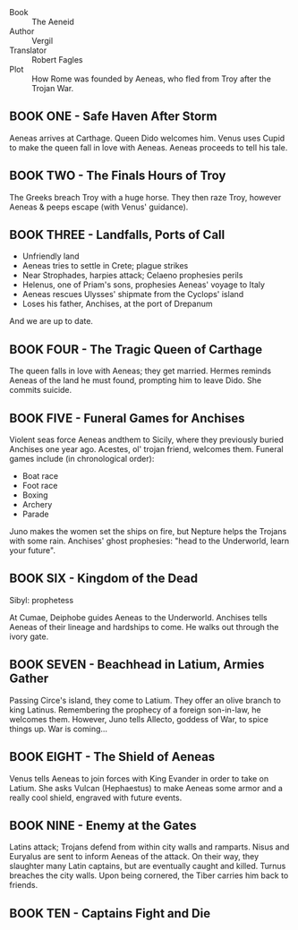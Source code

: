 <dl>
  <dt>Book</dt>
  <dd>The Aeneid</dd>
  
  <dt>Author</dt>
  <dd>Vergil<dd>
  
  <dt>Translator</dt>
  <dd>Robert Fagles<dd>
  
  <dt>Plot</dt>
  <dd>How Rome was founded by Aeneas, who fled from Troy after the Trojan War.</dd>
</dl>

## BOOK ONE - Safe Haven After Storm
Aeneas arrives at Carthage. Queen Dido welcomes him. Venus uses Cupid to make the queen fall in love with Aeneas. Aeneas proceeds to tell his tale.

## BOOK TWO - The Finals Hours of Troy
The Greeks breach Troy with a huge horse. They then raze Troy, however Aeneas & peeps escape (with Venus' guidance).

## BOOK THREE - Landfalls, Ports of Call
<ul>
  <li>Unfriendly land</li>
  <li>Aeneas tries to settle in Crete; plague strikes</li>
  <li>Near Strophades, harpies attack; Celaeno prophesies perils</li>
  <li>Helenus, one of Priam's sons, prophesies Aeneas' voyage to Italy</li>
  <li>Aeneas rescues Ulysses' shipmate from the Cyclops' island</li>
  <li>Loses his father, Anchises, at the port of Drepanum</li>
</ul>
And we are up to date.

## BOOK FOUR - The Tragic Queen of Carthage
The queen falls in love with Aeneas; they get married. Hermes reminds Aeneas of the land he must found, prompting him to leave Dido. She commits suicide.

## BOOK FIVE - Funeral Games for Anchises
Violent seas force Aeneas andthem to Sicily, where they previously buried Anchises one year ago. Acestes, ol' trojan friend, welcomes them. Funeral games include (in chronological order):
<ul>
  <li>Boat race</li>
  <li>Foot race</li>
  <li>Boxing</li>
  <li>Archery</li>
  <li>Parade</li>
</ul>
Juno makes the women set the ships on fire, but Nepture helps the Trojans with some rain. Anchises' ghost prophesies: "head to the Underworld, learn your future".

## BOOK SIX - Kingdom of the Dead
<p>Sibyl: prophetess</p>
At Cumae, Deiphobe guides Aeneas to the Underworld. Anchises tells Aeneas of their lineage and hardships to come. He walks out through the ivory gate.

## BOOK SEVEN - Beachhead in Latium, Armies Gather
Passing Circe's island, they come to Latium. They offer an olive branch to king Latinus. Remembering the prophecy of a foreign son-in-law, he welcomes them. However, Juno tells Allecto, goddess of War, to spice things up. War is coming...

## BOOK EIGHT - The Shield of Aeneas
Venus tells Aeneas to join forces with King Evander in order to take on Latium. She asks Vulcan (Hephaestus) to make Aeneas some armor and a really cool shield, engraved with future events.

## BOOK NINE - Enemy at the Gates
Latins attack; Trojans defend from within city walls and ramparts. Nisus and Euryalus are sent to inform Aeneas of the attack. On their way, they slaughter many Latin captains, but are eventually caught and killed. Turnus breaches the city walls. Upon being cornered, the Tiber carries him back to friends.

## BOOK TEN - Captains Fight and Die

